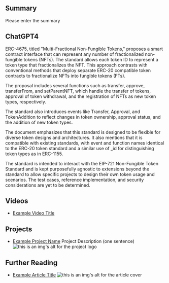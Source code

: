## Summary

Please enter the summary

## ChatGPT4

ERC-4675, titled "Multi-Fractional Non-Fungible Tokens," proposes a smart contract interface that can represent any number of fractionalized non-fungible tokens (NFTs). The standard allows each token ID to represent a token type that fractionalizes the NFT. This approach contrasts with conventional methods that deploy separate ERC-20 compatible token contracts to fractionalize NFTs into fungible tokens (FTs).

The proposal includes several functions such as transfer, approve, transferFrom, and setParentNFT, which handle the transfer of tokens, approval of token withdrawal, and the registration of NFTs as new token types, respectively.

The standard also introduces events like Transfer, Approval, and TokenAddition to reflect changes in token ownership, approval status, and the addition of new token types.

The document emphasizes that this standard is designed to be flexible for diverse token designs and architectures. It also mentions that it is compatible with existing standards, with event and function names identical to the ERC-20 token standard and a similar use of _id for distinguishing token types as in ERC-1155.

The standard is intended to interact with the EIP-721 Non-Fungible Token Standard and is kept purposefully agnostic to extensions beyond the standard to allow specific projects to design their own token usage and scenarios. The test cases, reference implementation, and security considerations are yet to be determined.

## Videos

- [Example Video Title](https://www.youtube.com/watch?v=TDGq4aeevgY)

## Projects

- [Example Project Name](https://xxxx.xxx/xxxxx) Project Description (one sentence) ![this is an img's alt for the project logo](https://xxxx.xxx/project-logo.xxx)

## Further Reading

- [Example Article Title](https://xxxx.xxx/xxxxx) ![this is an img's alt for the article cover](https://xxxx.xxx/article-cover.xxx)
